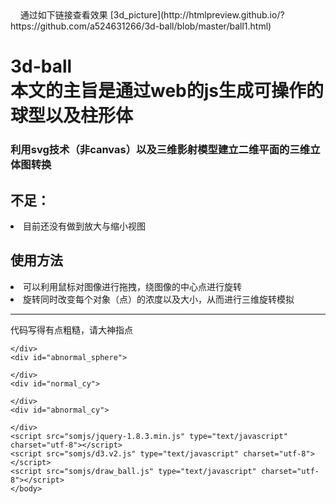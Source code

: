 <!DOCTYPE html>
<html lang="en">
    <head>
        <meta charset="utf-8">
    </head>
    <body>
	通过如下链接查看效果
	[3d_picture](http://htmlpreview.github.io/?https://github.com/a524631266/3d-ball/blob/master/ball1.html)	
	<h1>3d-ball<br />本文的主旨是通过web的js生成可操作的球型以及柱形体</h1>
	<h3>利用svg技术（非canvas）以及三维影射模型建立二维平面的三维立体图转换</h3>
	<h2>不足：</h2>
	<li>目前还没有做到放大与缩小视图</li>
	<h2>使用方法</h2>
	<li>可以利用鼠标对图像进行拖拽，绕图像的中心点进行旋转</li>
	<li>旋转同时改变每个对象（点）的浓度以及大小，从而进行三维旋转模拟</li>
	<hr>
	<p>代码写得有点粗糙，请大神指点</p>
	<div id="normal_sphere">
	   
	</div>
	<div id="abnormal_sphere">
	   
	</div>
	<div id="normal_cy">
	   
	</div>
	<div id="abnormal_cy">
	   
	</div>
	<script src="somjs/jquery-1.8.3.min.js" type="text/javascript" charset="utf-8"></script>
	<script src="somjs/d3.v2.js" type="text/javascript" charset="utf-8"></script>
	<script src="somjs/draw_ball.js" type="text/javascript" charset="utf-8"></script>
    </body>
</html>
